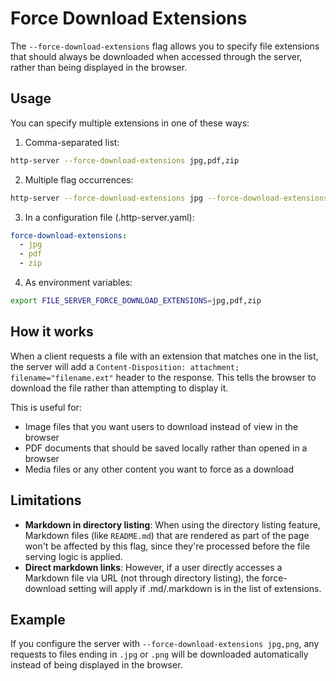 # Force Download Extensions

The `--force-download-extensions` flag allows you to specify file extensions that should always be downloaded when accessed through the server, rather than being displayed in the browser.

## Usage

You can specify multiple extensions in one of these ways:

1. Comma-separated list:
```bash
http-server --force-download-extensions jpg,pdf,zip
```

2. Multiple flag occurrences:
```bash
http-server --force-download-extensions jpg --force-download-extensions pdf
```

3. In a configuration file (.http-server.yaml):
```yaml
force-download-extensions:
  - jpg
  - pdf
  - zip
```

4. As environment variables:
```bash
export FILE_SERVER_FORCE_DOWNLOAD_EXTENSIONS=jpg,pdf,zip
```

## How it works

When a client requests a file with an extension that matches one in the list, the server will add a `Content-Disposition: attachment; filename="filename.ext"` header to the response. This tells the browser to download the file rather than attempting to display it.

This is useful for:
- Image files that you want users to download instead of view in the browser
- PDF documents that should be saved locally rather than opened in a browser
- Media files or any other content you want to force as a download

## Limitations

- **Markdown in directory listing**: When using the directory listing feature, Markdown files (like `README.md`) that are rendered as part of the page won't be affected by this flag, since they're processed before the file serving logic is applied.
- **Direct markdown links**: However, if a user directly accesses a Markdown file via URL (not through directory listing), the force-download setting will apply if .md/.markdown is in the list of extensions.

## Example

If you configure the server with `--force-download-extensions jpg,png`, any requests to files ending in `.jpg` or `.png` will be downloaded automatically instead of being displayed in the browser.
